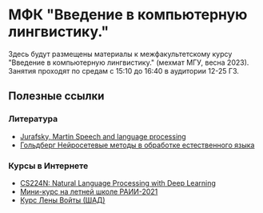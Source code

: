 # МФК "Введение в компьютерную лингвистику."
 
Здесь будут размещены материалы к межфакультетскому курсу "Введение в компьютерную лингвистику." (мехмат МГУ, весна 2023). 
Занятия проходят по средам с 15:10 до 16:40 в аудитории 12-25 ГЗ.

## Полезные ссылки

### Литература

* [Jurafsky, Martin Speech and language processing](https://web.stanford.edu/~jurafsky/slp3/)
* [Гольдберг Нейросетевые методы в обработке естественного языка](http://lab314.brsu.by/kmp-lite/kmp2/2019/sum/NLP-BOOK/Goldberg_Neyrosetevye-metody-v-obrabotke-estestvennogo-yazyka.633658.pdf)

### Курсы в Интернете

* [CS224N: Natural Language Processing with Deep Learning](https://web.stanford.edu/class/cs224n/)
* [Мини-курс на летней школе РАИИ-2021](https://github.com/deeppavlov/raai_summer_school_nlp_2021)
* [Курс Лены Войты (ШАД)](https://lena-voita.github.io/nlp_course.html)
